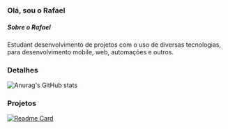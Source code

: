 ### Olá, sou o Rafael
##### Sobre o Rafael
Estudant desenvolvimento de projetos com o uso de diversas tecnologias, para desenvolvimento mobile, web, automações e outros.

### Detalhes
![Anurag's GitHub stats](https://github-readme-stats.vercel.app/api?username=rafaelsdpg&show_icons=true&theme=dark)
### Projetos
[![Readme Card](https://github-readme-stats.vercel.app/api/pin/?username=rafaelsdpg&repo=rafaelsdpg)](https://github.com/rafaelsdpg/github-readme-stats)
